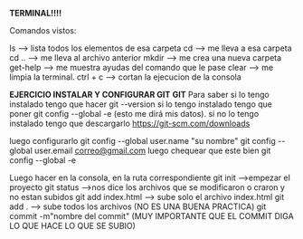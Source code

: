 **TERMINAL!!!!**

Comandos vistos:

ls --> lista todos los elementos de esa carpeta
cd <nombre del carpeta> --> me lleva a esa carpeta
cd ..  --> me lleva al archivo anterior
mkdir --> me crea una nueva carpeta
get-help --> me muestra ayudas del comando que le pase
clear --> me limpia la terminal.
ctrl + c --> cortan la ejecucion de la consola


**EJERCICIO INSTALAR Y CONFIGURAR GIT**
**GIT**
Para saber si lo tengo instalado tengo que hacer 
git --version
si lo tengo instalado tengo que poner git config --global -e (esto me dirá mis datos).
si no lo tengo instalado tengo que descargarlo https://git-scm.com/downloads

luego configurarlo
 git config --global user.name "su nombre"
 git config --global user.email correo@gmail.com
 luego chequear que este bien 
 git config --global -e


 Luego hacer en la consola, en la ruta correspondiente 
 git init -->empezar el proyecto
 git status -->nos dice los archivos que se modificaron o craron y no estan subidos
 git add index.html --> sube solo el archivo index.html
 git add . --> sube todos los archivos (NO ES UNA BUENA PRACTICA)
 git commit -m"nombre del commit" (MUY IMPORTANTE QUE EL COMMIT DIGA LO QUE HACE LO QUE SE SUBIO)


 